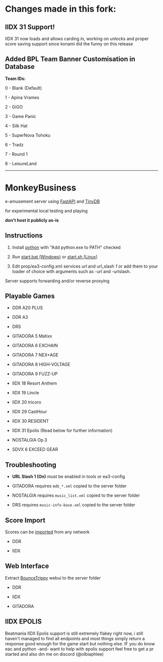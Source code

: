 # Changes made in this fork:
## IIDX 31 Support!
IIDX 31 now loads and allows carding in, working on unlocks and proper score saving support since konami did the funny on this release

## Added BPL Team Banner Customisation in Database 
**Team IDs:**

0 - Blank (Default)

1 - Apina Vrames

2 - GiGO

3 - Game Panic

4 - Silk Hat

5 - SuperNova Tohoku

6 - Tradz

7 - Round 1

8 - LeisureLand


------------------

# MonkeyBusiness

e-amusement server using [FastAPI](https://github.com/tiangolo/fastapi) and [TinyDB](https://github.com/msiemens/tinydb)

for experimental local testing and playing

**don't host it publicly as-is**

## Instructions

1. Install [python](https://www.python.org/ftp/python/3.11.4/python-3.11.4-amd64.exe) with "Add python.exe to PATH" checked

1. Run [start.bat (Windows)](start.bat) or [start.sh (Linux)](start.sh)

1. Edit prop/ea3-config.xml services *url* and url_slash *1* or add them to your loader of choice with arguments such as -url and -urlslash.

Server supports forwarding and/or reverse proxying

## Playable Games

- DDR A20 PLUS
- DDR A3

- DRS

- GITADORA 5 Matixx
- GITADORA 6 EXCHAIN
- GITADORA 7 NEX+AGE
- GITADORA 8 HIGH-VOLTAGE
- GITADORA 9 FUZZ-UP

- IIDX 18 Resort Anthem
- IIDX 19 Lincle
- IIDX 20 tricoro
- IIDX 29 CastHour
- IIDX 30 RESIDENT
- IIDX 31 Epolis (Read below for further information)

- NOSTALGIA Op.3

- SDVX 6 EXCEED GEAR

## Troubleshooting

- **URL Slash 1 (On)** must be enabled in tools or ea3-config

- GITADORA requires `mdb_*.xml` copied to the server folder

- NOSTALGIA requires `music_list.xml` copied to the server folder

- DRS requires `music-info-base.xml` copied to the server folder

## Score Import

Scores can be [imported](utils/db) from any network

- DDR

- IIDX

## Web Interface

Extract [BounceTrippy](https://github.com/drmext/BounceTrippy/releases) webui to the server folder

- DDR

- IIDX

- GITADORA

## IIDX EPOLIS
Beatmania IIDX Epolis support is still extremely flakey right now, i still haven't managed to find all endpoints and most things simply return a response good enough for the game start but nothing else. IF you do know eac and python -and- want to help with epolis support feel free to get a pr started and also dm me on discord (@olbiaphlee)
